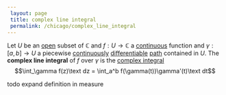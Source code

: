 ```yaml
---
 layout: page
 title: complex line integral
 permalink: /chicago/complex_line_integral
---
```

Let $U$ be an [open](https://defsmath.github.io/DefsMath/open) subset of $\mathbb C$ and $f:U \to  \mathbb C$ a [continuous](https://defsmath.github.io/DefsMath/continuous) function and $\gamma:[a,b]\to U$ a piecewise [continuously](https://defsmath.github.io/DefsMath/class) [differentiable](https://defsmath.github.io/DefsMath/differentiable) [path](https://defsmath.github.io/DefsMath/path) contained in $U$. The **complex line integral** of $f$ over $\gamma$ is the [complex integral](https://defsmath.github.io/DefsMath/complex_integral) $$\int_\gamma f(z)\text dz = \int_a^b f(\gamma(t))\gamma'(t)\text dt$$

todo expand definition in measure